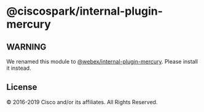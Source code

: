 # @ciscospark/internal-plugin-mercury

## WARNING

We renamed this module to [@webex/internal-plugin-mercury](https://www.npmjs.com/package/@webex/internal-plugin-mercury). Please install it instead.

## License

© 2016-2019 Cisco and/or its affiliates. All Rights Reserved.
